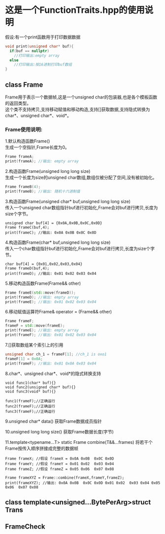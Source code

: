 # 这是一个FunctionTraits.hpp的使用说明

假设:有一个print函数用于打印数据数据
```c++
void print(unsigned char* buf){
  if(buf == nullptr)
    //打印输出:empty array
  else
    //打印输出:按16进制打印buf数组
}
```

## class Frame
Frame用于表示一个数据帧,这是一个unsigned char的包装器,也是各个模板函数的返回类型。 <br />
这个类不支持拷贝,支持移动赋值和移动构造,支持[]获取数据,支持隐式转换为char*、unsigned char*、void*。<br />
### Frame使用说明:<br />
1.默认构造函数Frame() <br />
生成一个空指针,Frame长度为0。 <br />
```c++
Frame frameA;
print(frameA); //输出: empty array
```

2.构造函数Frame(unsigned long long size) <br /> 
生成一个长度为size的unsigned char数组,数组仅被分配了空间,没有被初始化。<br />
```c++
Frame frameB(4);
print(frameB); //输出: 随机十六进制值
```

3.构造函数Frame(unsigned char* buf,unsigned long long size) <br />
传入一个unsigned char数组指针buf进行初始化,Frame会对buf进行拷贝,长度为size个字节。<br />
```
unsigned char buf[4] = {0x0A,0x0B,0x0C,0x0D}
Frame frameC(buf,4);
print(frameC); //输出: 0x0A 0x0B 0x0C 0x0D
```

4.构造函数Frame(char* buf,unsigned long long size) <br />
传入一个char数组指针buf进行初始化,Frame会对buf进行拷贝,长度为size个字节。<br />
```
char buf[4] = {0x01,0x02,0x03,0x04}
Frame frameD(buf,4);
print(frameD); //输出: 0x01 0x02 0x03 0x04
```

5.移动构造函数Frame(Frame&& other) <br />
```c++
Frame frameE(std::move(frameD));
print(frameD); //输出: empty array
print(frameE); //输出: 0x01 0x02 0x03 0x04
```

6.移动赋值运算符Frame& operator = (Frame&& other) <br />
```c++
Frame frameF;
frameF = std::move(frameE);
print(frameE); //输出: empty array
print(frameF); //输出: 0x01 0x02 0x03 0x04
```

7.[]获取数组某个索引上的引用 <br />
```c++
unsigned char ch_1 = frameF[1]; //ch_1 is oxo1
frameF[1] = 0x0A;
print(frameF); //输出: 0x01 0x0A 0x03 0x04
```

8.char*、unsigned char*、void*的隐式转换支持 <br />
```
void func1(char* buf){}
void func2(unsigned char* buf){}
void func3(void* buf){}

func1(frameF);//正确运行
func2(frameF);//正确运行
func3(frameF);//正确运行
```
9.unsigned char* data() 获取Frame数据成员指针 <br />

10.unsigned long long size() 获取Frame数据长度(字节) <br />

11.template<typename...T> static Frame combine(T&&...frames) 将若干个Frame按传入顺序拼接成完整的数据帧 <br />
```
Frame frameX; //假设 frameX = 0x0A 0x0B  0x0C 0x0D
Frame frameY; //假设 frameY = 0x01 0x02  0x03 0x04
Frame frameZ; //假设 frameZ = 0x05 0x06  0x07 0x08

Frame frameXYZ = Frame::combine(frameX,frameY,frameZ);
print(frameXYZ); //输出: 0x0A 0x0B  0x0C 0x0D 0x01 0x02  0x03 0x04 0x05 0x06  0x07 0x08
```

## class template<unsigned...BytePerArg>struct Trans

## FrameCheck

